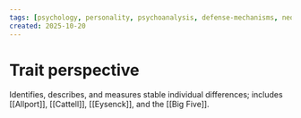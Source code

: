 ```yaml
---
tags: [psychology, personality, psychoanalysis, defense-mechanisms, neo-freudians, social-cognitive, traits, big-five, assessment, mbti]
created: 2025-10-20
---
```

# Trait perspective

Identifies, describes, and measures stable individual differences; includes [[Allport]], [[Cattell]], [[Eysenck]], and the [[Big Five]].
